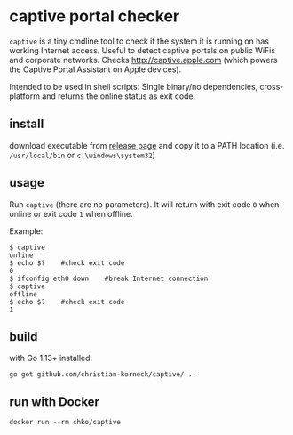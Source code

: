 # captive portal checker

`captive` is a tiny cmdline tool to check if the system it is running on has working Internet access. Useful to detect captive portals on public WiFis and corporate networks. Checks http://captive.apple.com (which powers the Captive Portal Assistant on Apple devices).

Intended to be used in shell scripts: Single binary/no dependencies, cross-platform and returns the online status as exit code.

## install
download executable from [release page](https://github.com/christian-korneck/captive/releases) and copy it to a PATH location (i.e. `/usr/local/bin` or `c:\windows\system32`)

## usage

Run `captive` (there are no parameters). It will return with exit code `0` when online or exit code `1` when offline.

Example:

```
$ captive
online
$ echo $?    #check exit code
0
$ ifconfig eth0 down    #break Internet connection
$ captive
offline
$ echo $?    #check exit code
1
```

## build

with Go 1.13+ installed:

```
go get github.com/christian-korneck/captive/...
```

## run with Docker

```
docker run --rm chko/captive
```
